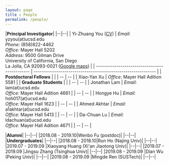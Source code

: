 ```yaml
---
layout: page 
title : People 
permalink: /people/
---
```


|**Principal Investigator**|
|--|--|
| Yi-Zhuang You ([CV]({{site.baseurl}}/YZYou/)) | *Email:* yzyou(at)ucsd.edu<br>*Phone:* (858)822-4462<br>*Office:* Mayer Hall 5202<br>*Address:* 9500 Gilman Drive<br>University of California, San Diego<br>La Jolla, CA 92093-0021 ([Google maps](https://www.google.com/maps/place/Mayer+Hall,+San+Diego,+CA/@32.876035,-117.2416914,17z)) |
| --------------------------------------------- | ------------------------------------------------------------ |
| **Postdoctoral Fellows**                      |                                                              |
| --                                            | --                                                           |
| Xiao-Yan Xu                                   | *Office:* Mayer Hall Adition 5581                            |
| **Graduate Students**                         |                                                              |
| --                                            | --                                                           |
| Jonathan Lam                                  | *Email:* lam(at)ucsd.edu<br>*Office:* Mayer Hall Adition 4661 |
| --                                            | --                                                           |
| Hongye Hu                                     | *Email:* hoh017(at)ucsd.edu<br>*Office:* Mayer Hall 1623     |
| --                                            | --                                                           |
| Ahmed Akhtar                                  | *Email:* a1akhtar(at)ucsd.edu<br>*Office:* Mayer Hall 5413   |
| --                                            | --                                                           |
| Da-Chuan Lu                                   | *Email:* ldachuan(at)ucsd.edu<br>*Office:* Mayer Hall Adition 4671 |
| --                                            | --                                                           |




|**Alumni**|
|--|--|
|2018.08 - 2019.10|Wenbo Fu (postdoc)|
|--|--|
|**Undergraduates**|
|--|--|
|2018.08 - 2018.10|Run Ho (Najing Univ)|
|--|--|
|2019.07 - 2019.09 |Xiaoyang Huang (Xi'an Jiaotong Univ)|
|--|--|
|2019.07 - 2019.09 |Jingsu Zhang (Tsinghua Univ)|
|--|--|
|2019.08 - 2019.09 |Dian Wu (Peking Univ)|
|--|--|
|2019.08 - 2019.09 |Mingde Ren (SUSTech)|
|--|--|

